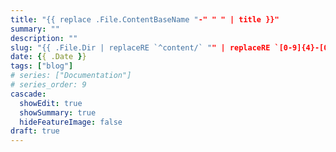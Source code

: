 ```yaml
---
title: "{{ replace .File.ContentBaseName "-" " " | title }}"
summary: ""
description: ""
slug: "{{ .File.Dir | replaceRE `^content/` "" | replaceRE `[0-9]{4}-[0-9]{2}-[0-9]{2}-` "" | replaceRE "/$" "" | replaceRE `^.+\/` "" }}"
date: {{ .Date }}
tags: ["blog"]
# series: ["Documentation"]
# series_order: 9
cascade:
  showEdit: true
  showSummary: true
  hideFeatureImage: false
draft: true
---
```

